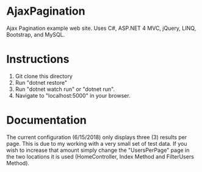 # AjaxPagination
Ajax Pagination example web site. Uses C#, ASP.NET 4 MVC, jQuery, LINQ, Bootstrap, and MySQL.

# Instructions
1) Git clone this directory
2) Run "dotnet restore"
3) Run "dotnet watch run" or "dotnet run".
4) Navigate to "localhost:5000" in your browser.

# Documentation

The current configuration (6/15/2018) only displays three (3) results per page. This is due to my working with a very small set of test data.
If you wish to increase that amount simply change the "UsersPerPage" page in the two locations it is used (HomeController, Index Method and FilterUsers Method).
